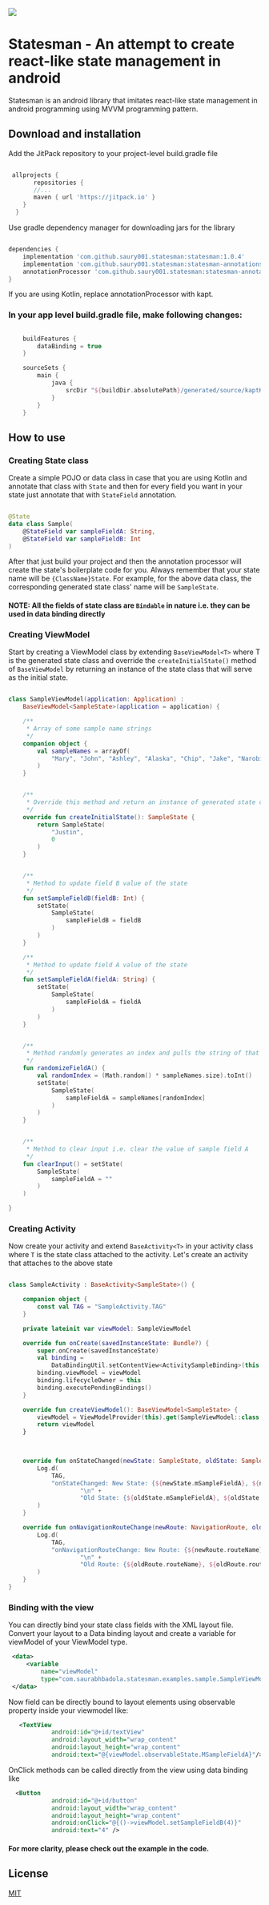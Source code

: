 [![](https://jitpack.io/v/saury001/statesman.svg)](https://jitpack.io/#saury001/statesman)

# Statesman - An attempt to create react-like state management in android

Statesman is an android library that imitates react-like state management in android programming using MVVM programming pattern. 

## Download and installation

Add the JitPack repository to your project-level build.gradle file
```groovy

 allprojects {
       repositories {
	   //...
	   maven { url 'https://jitpack.io' }
	}
  }

```

Use gradle dependency manager for downloading jars for the library

```groovy

dependencies {
    implementation 'com.github.saury001.statesman:statesman:1.0.4'
    implementation 'com.github.saury001.statesman:statesman-annotations:1.0.4'
    annotationProcessor 'com.github.saury001.statesman:statesman-annotation-processor:1.0.4'
}

```

If you are using Kotlin, replace annotationProcessor with kapt.

### In your app level build.gradle file, make following changes:


```groovy

    buildFeatures {
        dataBinding = true
    }

    sourceSets {
        main {
            java {
                srcDir "${buildDir.absolutePath}/generated/source/kaptKotlin/"
            }
        }
    }

```

## How to use

### Creating State class

Create a simple POJO or data class in case that you are using Kotlin and annotate that class with `State` and then for every field you want in your state just annotate that with `StateField` annotation.

```kotlin

@State
data class Sample(
    @StateField var sampleFieldA: String,
    @StateField var sampleFieldB: Int
)

```



After that just build your project and then the annotation processor will create the state's boilerplate code for you. Always remember that your state name will be `{ClassName}State`. For example, for the above data class, the corresponding generated state class' name will be `SampleState`.
#### NOTE: All the fields of state class are `Bindable` in nature i.e. they can be used in data binding directly

### Creating ViewModel

Start by creating a ViewModel class by extending `BaseViewModel<T>` where T is the generated state class and override the `createInitialState()` method of `BaseViewModel` by returning an instance of the state class that will serve as the initial state.

```kotlin

class SampleViewModel(application: Application) :
    BaseViewModel<SampleState>(application = application) {

    /**
     * Array of some sample name strings
     */
    companion object {
        val sampleNames = arrayOf(
            "Mary", "John", "Ashley", "Alaska", "Chip", "Jake", "Narobi", "Lara", "Eagle", "Chris"
        )
    }


    /**
     * Override this method and return an instance of generated state class that will act as the starting state
     */
    override fun createInitialState(): SampleState {
        return SampleState(
            "Justin",
            0
        )
    }


    /**
     * Method to update field B value of the state
     */
    fun setSampleFieldB(fieldB: Int) {
        setState(
            SampleState(
                sampleFieldB = fieldB
            )
        )
    }

    /**
     * Method to update field A value of the state
     */
    fun setSampleFieldA(fieldA: String) {
        setState(
            SampleState(
                sampleFieldA = fieldA
            )
        )
    }


    /**
     * Method randomly generates an index and pulls the string of that index from sampleNames and set that as value of field A of the state
     */
    fun randomizeFieldA() {
        val randomIndex = (Math.random() * sampleNames.size).toInt()
        setState(
            SampleState(
                sampleFieldA = sampleNames[randomIndex]
            )
        )
    }


    /**
     * Method to clear input i.e. clear the value of sample field A
     */
    fun clearInput() = setState(
        SampleState(
            sampleFieldA = ""
        )
    )

}

```

### Creating Activity

Now create your activity and extend `BaseActivity<T>` in your activity class where `T` is the state class attached to the activity. Let's create an activity that attaches to the above state
```kotlin

class SampleActivity : BaseActivity<SampleState>() {

    companion object {
        const val TAG = "SampleActivity.TAG"
    }

    private lateinit var viewModel: SampleViewModel

    override fun onCreate(savedInstanceState: Bundle?) {
        super.onCreate(savedInstanceState)
        val binding =
            DataBindingUtil.setContentView<ActivitySampleBinding>(this, R.layout.activity_sample)
        binding.viewModel = viewModel
        binding.lifecycleOwner = this
        binding.executePendingBindings()
    }

    override fun createViewModel(): BaseViewModel<SampleState> {
        viewModel = ViewModelProvider(this).get(SampleViewModel::class.java) //Creating instance of our viewModel
        return viewModel
    }


   
    override fun onStateChanged(newState: SampleState, oldState: SampleState) { //This method is called whenever the state is changed.
        Log.d(
            TAG,
            "onStateChanged: New State: {${newState.mSampleFieldA}, ${newState.mSampleFieldB}}" +
                    "\n" +
                    "Old State: {${oldState.mSampleFieldA}, ${oldState.mSampleFieldB}}"
        )
    }

    override fun onNavigationRouteChange(newRoute: NavigationRoute, oldRoute: NavigationRoute) { //This method is called whenever the route is changed
        Log.d(
            TAG,
            "onNavigationRouteChange: New Route: {${newRoute.routeName}, ${newRoute.routeValue}}" +
                    "\n" +
                    "Old Route: {${oldRoute.routeName}, ${oldRoute.routeValue}}"
        )
    }
}
``` 


### Binding with the view

You can directly bind your state class fields with the XML layout file. Convert your layout to a Data binding layout and create a variable for viewModel of your ViewModel type.

```xml
 <data>
     <variable
         name="viewModel"
         type="com.saurabhbadola.statesman.examples.sample.SampleViewModel" />
 </data>
```

Now field can be directly bound to layout elements using observable property inside your viewmodel like:

```xml
   <TextView
            android:id="@+id/textView"
            android:layout_width="wrap_content"
            android:layout_height="wrap_content"
            android:text="@{viewModel.observableState.MSampleFieldA}"/>
```

OnClick methods can be called directly from the view using data binding like

```xml
  <Button
            android:id="@+id/button"
            android:layout_width="wrap_content"
            android:layout_height="wrap_content"
            android:onClick="@{()->viewModel.setSampleFieldB(4)}"
            android:text="4" />
```

#### For more clarity, please check out the example in the code.

## License
[MIT](https://choosealicense.com/licenses/mit/)
